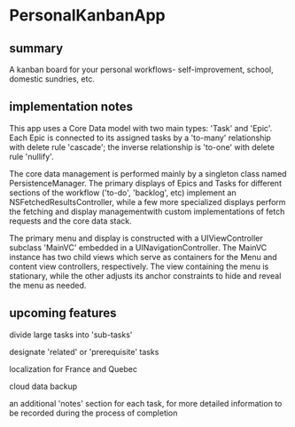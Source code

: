 # PersonalKanbanApp

## summary

A kanban board for your personal workflows- self-improvement, school, domestic sundries, etc. 

## implementation notes 

This app uses a Core Data model with two main types: 'Task' and 'Epic'. Each Epic is connected to its assigned tasks by a 'to-many' relationship with delete rule 'cascade'; the inverse relationship is 'to-one' with delete rule 'nullify'.

The core data management is performed mainly by a singleton class named PersistenceManager.  The primary displays of Epics and Tasks for different sections of the workflow ('to-do', 'backlog', etc) implement an NSFetchedResultsController, while a few more specialized displays perform the fetching and display managementwith custom implementations of fetch requests and the core data stack.

The primary menu and display is constructed with a UIViewController subclass 'MainVC' embedded in a UINavigationController. The MainVC instance has two child views which serve as containers for the Menu and content view controllers, respectively. The view containing the menu is stationary, while the other adjusts its anchor constraints to hide and reveal the menu as needed.   

## upcoming features

divide large tasks into 'sub-tasks'

designate 'related' or 'prerequisite' tasks

localization for France and Quebec

cloud data backup   

an additional 'notes' section for each task, for more detailed information to be recorded during the process of completion
